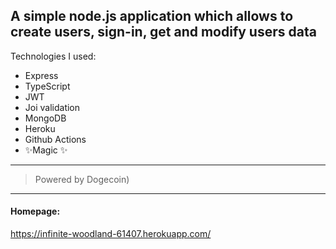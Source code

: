 ## A simple node.js application which allows to create users, sign-in, get and modify users data

Technologies I used:
- Express
- TypeScript
- JWT
- Joi validation
- MongoDB
- Heroku
- Github Actions
- ✨Magic ✨

---
> Powered by Dogecoin)

---

#### Homepage:
https://infinite-woodland-61407.herokuapp.com/